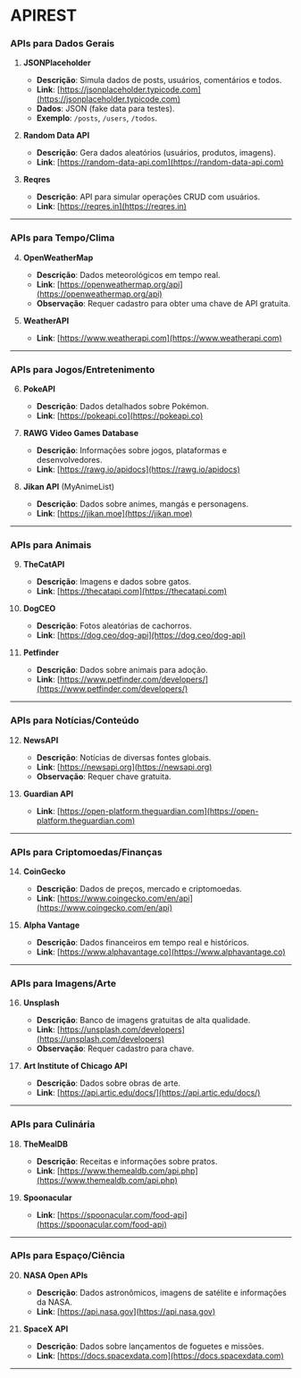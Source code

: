 # APIREST
### **APIs para Dados Gerais**  
1. **JSONPlaceholder**  
   - **Descrição**: Simula dados de posts, usuários, comentários e todos.  
   - **Link**: [https://jsonplaceholder.typicode.com](https://jsonplaceholder.typicode.com)  
   - **Dados**: JSON (fake data para testes).  
   - **Exemplo**: `/posts`, `/users`, `/todos`.  

2. **Random Data API**  
   - **Descrição**: Gera dados aleatórios (usuários, produtos, imagens).  
   - **Link**: [https://random-data-api.com](https://random-data-api.com)  

3. **Reqres**  
   - **Descrição**: API para simular operações CRUD com usuários.  
   - **Link**: [https://reqres.in](https://reqres.in)  

---

### **APIs para Tempo/Clima**  
4. **OpenWeatherMap**  
   - **Descrição**: Dados meteorológicos em tempo real.  
   - **Link**: [https://openweathermap.org/api](https://openweathermap.org/api)  
   - **Observação**: Requer cadastro para obter uma chave de API gratuita.  

5. **WeatherAPI**  
   - **Link**: [https://www.weatherapi.com](https://www.weatherapi.com)  

---

### **APIs para Jogos/Entretenimento**  
6. **PokeAPI**  
   - **Descrição**: Dados detalhados sobre Pokémon.  
   - **Link**: [https://pokeapi.co](https://pokeapi.co)  

7. **RAWG Video Games Database**  
   - **Descrição**: Informações sobre jogos, plataformas e desenvolvedores.  
   - **Link**: [https://rawg.io/apidocs](https://rawg.io/apidocs)  

8. **Jikan API** (MyAnimeList)  
   - **Descrição**: Dados sobre animes, mangás e personagens.  
   - **Link**: [https://jikan.moe](https://jikan.moe)  

---

### **APIs para Animais**  
9. **TheCatAPI**  
   - **Descrição**: Imagens e dados sobre gatos.  
   - **Link**: [https://thecatapi.com](https://thecatapi.com)  

10. **DogCEO**  
    - **Descrição**: Fotos aleatórias de cachorros.  
    - **Link**: [https://dog.ceo/dog-api](https://dog.ceo/dog-api)  

11. **Petfinder**  
    - **Descrição**: Dados sobre animais para adoção.  
    - **Link**: [https://www.petfinder.com/developers/](https://www.petfinder.com/developers/)  

---

### **APIs para Notícias/Conteúdo**  
12. **NewsAPI**  
    - **Descrição**: Notícias de diversas fontes globais.  
    - **Link**: [https://newsapi.org](https://newsapi.org)  
    - **Observação**: Requer chave gratuita.  

13. **Guardian API**  
    - **Link**: [https://open-platform.theguardian.com](https://open-platform.theguardian.com)  

---

### **APIs para Criptomoedas/Finanças**  
14. **CoinGecko**  
    - **Descrição**: Dados de preços, mercado e criptomoedas.  
    - **Link**: [https://www.coingecko.com/en/api](https://www.coingecko.com/en/api)  

15. **Alpha Vantage**  
    - **Descrição**: Dados financeiros em tempo real e históricos.  
    - **Link**: [https://www.alphavantage.co](https://www.alphavantage.co)  

---

### **APIs para Imagens/Arte**  
16. **Unsplash**  
    - **Descrição**: Banco de imagens gratuitas de alta qualidade.  
    - **Link**: [https://unsplash.com/developers](https://unsplash.com/developers)  
    - **Observação**: Requer cadastro para chave.  

17. **Art Institute of Chicago API**  
    - **Descrição**: Dados sobre obras de arte.  
    - **Link**: [https://api.artic.edu/docs/](https://api.artic.edu/docs/)  

---

### **APIs para Culinária**  
18. **TheMealDB**  
    - **Descrição**: Receitas e informações sobre pratos.  
    - **Link**: [https://www.themealdb.com/api.php](https://www.themealdb.com/api.php)  

19. **Spoonacular**  
    - **Link**: [https://spoonacular.com/food-api](https://spoonacular.com/food-api)  

---

### **APIs para Espaço/Ciência**  
20. **NASA Open APIs**  
    - **Descrição**: Dados astronômicos, imagens de satélite e informações da NASA.  
    - **Link**: [https://api.nasa.gov](https://api.nasa.gov)  

21. **SpaceX API**  
    - **Descrição**: Dados sobre lançamentos de foguetes e missões.  
    - **Link**: [https://docs.spacexdata.com](https://docs.spacexdata.com)  

---
